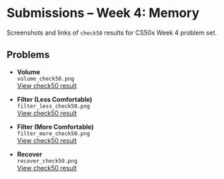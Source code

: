 # Submissions – Week 4: Memory

Screenshots and links of `check50` results for CS50x Week 4 problem set.

## Problems

- **Volume**  
  `volume_check50.png`  
  [View check50 result](https://submit.cs50.io/check50/37d07856c33a0e23cbfa97f3cd7e9f17b6dc6fec)

- **Filter (Less Comfortable)**  
  `filter_less_check50.png`  
  [View check50 result](https://submit.cs50.io/check50/55bdf7d1095036c12c4aee82984d36aed428d82f)

- **Filter (More Comfortable)**  
  `filter_more_check50.png`  
  [View check50 result](https://submit.cs50.io/check50/ce6e23f8fe1b0d3b8aa36c3e92ec5738710612ee)
  
- **Recover**  
  `recover_check50.png`  
  [View check50 result]()
